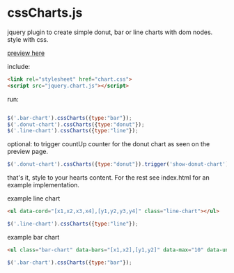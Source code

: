# cssCharts.js
jquery plugin to create simple donut, bar or line charts with dom nodes. style with css.

[preview here](http://thysultan.com/projects/cssCharts/)

include:

```html
<link rel="stylesheet" href="chart.css">
<script src="jquery.chart.js"></script>
```

run:

```javascript

$('.bar-chart').cssCharts({type:"bar"});
$('.donut-chart').cssCharts({type:"donut"});
$('.line-chart').cssCharts({type:"line"}); 

```

optional: to trigger countUp counter for the donut chart as seen on the preview page.

```javascript
$('.donut-chart').cssCharts({type:"donut"}).trigger('show-donut-chart');
```

that's it, style to your hearts content. For the rest see index.html for an example implementation.

example line chart

```html
<ul data-cord="[x1,x2,x3,x4],[y1,y2,y3,y4]" class="line-chart"></ul>
```
```javascript
$('.line-chart').cssCharts({type:"line"});
```

example bar chart

```html
<ul class="bar-chart" data-bars="[x1,x2],[y1,y2]" data-max="10" data-unit="k" data-grid="1">
```
```javascript
$('.bar-chart').cssCharts({type:"bar"});
```

